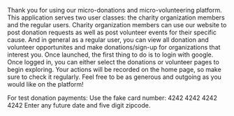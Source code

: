 Thank you for using our micro-donations and micro-volunteering platform. This application serves two user classes: the charity organization members and the regular users. Charity organization members can use our website to post donation requests as well as post volunteer events for their specific cause. And in general as a regular user, you can view all donation and volunteer opportunites and make donations/sign-up for organizations that interest you. Once launched, the first thing to do is to login with google. Once logged in, you can either select the donations or volunteer pages to begin exploring. Your actions will be recorded on the home page, so make sure to check it regularly. Feel free to be as generous and outgoing as you would like on the platform!

For test donation payments:
  Use the fake card number: 4242 4242 4242 4242
  Enter any future date and five digit zipcode.
